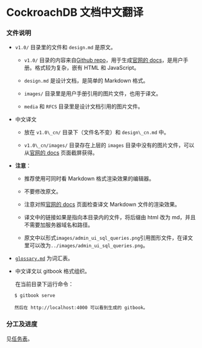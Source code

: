 # CockroachDB 文档中文翻译

### 文件说明

- `v1.0/` 目录里的文件和 `design.md` 是原文。

  * `v1.0/` 目录的内容来自[Github repo](https://github.com/cockroachdb/docs.git)，用于生成[官网的 docs](https://www.cockroachlabs.com/docs/stable/)，是用户手册。格式较为复杂，嵌有 HTML 和 JavaScript。

  * `design.md` 是设计文档，是简单的 Markdown 格式。
  
  * `images/` 目录里是用户手册引用的图片文件，也用于译文。

  * `media` 和 `RFCS` 目录里是设计文档引用的图片文件。

- 中文译文

  * 放在 `v1.0\_cn/` 目录下（文件名不变）和 `design\_cn.md` 中。
  
  * `v1.0\_cn/images/` 目录存在上层的 `images` 目录中没有的图片文件，可以从[官网的 docs](https://www.cockroachlabs.com/docs/stable/) 页面截屏获得。
   
- **注意**：

  * 推荐使用可同时看 Markdown 格式渲染效果的编辑器。

  * 不要修改原文。

  * 注意对照[官网的 docs](https://www.cockroachlabs.com/docs/stable/) 页面检查译文 Markdown 文件的渲染效果。

  * 译文中的链接如果是指向本目录内的文件，将后缀由 html 改为 md，并且不需要加服务器域名和路径。
    
  * 原文中以形式`images/admin_ui_sql_queries.png`引用图形文件，在译文里可以改为`../images/admin_ui_sql_queries.png`。

- [`glossary.md`](glossary.md) 为词汇表。

- 中文译文以 gitbook 格式组织。

  在当前目录下运行命令：

```sh
   $ gitbook serve
```
	   然后在 http://localhost:4000 可以看到生成的 gitbook。
	
### 分工及进度

见[任务表](tasks.md)。
